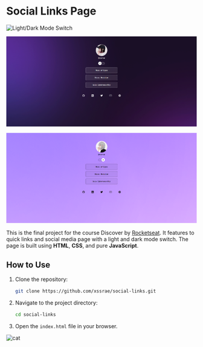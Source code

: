 # Social Links Page

![Light/Dark Mode Switch](https://img.shields.io/badge/Theme-Light%20%26%20Dark%20Mode-brightgreen)

![Dark Mode](https://github.com/xssrae/-/blob/main/preview/dark-mode.png)

![Light Mode](https://github.com/xssrae/-/blob/main/preview/light-mode.png)

This is the final project for the course Discover by [Rocketseat](https://www.rocketseat.com.br/). It features to quick links and social media page with a light and dark mode switch. The page is built using **HTML**, **CSS**, and pure **JavaScript**.

## How to Use

1. Clone the repository:
    ```sh
    git clone https://github.com/xssrae/social-links.git
    ```

2. Navigate to the project directory:
    ```sh
    cd social-links
    ```

3. Open the `index.html` file in your browser.

![cat](https://raw.githubusercontent.com/catppuccin/catppuccin/main/assets/footers/gray0_ctp_on_line.svg?sanitize=true)
